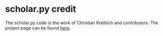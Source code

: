 # scholar.py credit

The scholar.py code is the work of Christian Kreibich and contributors. The project page can be found [here](http://www.icir.org/christian/scholar.html).

